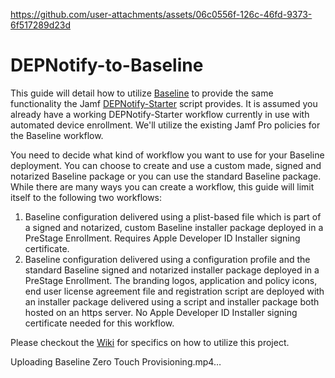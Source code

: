
https://github.com/user-attachments/assets/06c0556f-126c-46fd-9373-6f517289d23d
# DEPNotify-to-Baseline

This guide will detail how to utilize [Baseline](https://github.com/SecondSonConsulting/Baseline) to provide the same functionality the Jamf [DEPNotify-Starter](https://github.com/jamf/DEPNotify-Starter) script provides. It is assumed you already have a working DEPNotify-Starter workflow currently in use with automated device enrollment. We'll utilize the existing Jamf Pro policies for the Baseline workflow.

You need to decide what kind of workflow you want to use for your Baseline deployment. You can choose to create and use a custom made, signed and notarized Baseline package or you can use the standard Baseline package. While there are many ways you can create a workflow, this guide will limit itself to the following two workflows:
1.	Baseline configuration delivered using a plist-based file which is part of a signed and notarized, custom Baseline installer package deployed in a PreStage Enrollment. Requires Apple Developer ID Installer signing certificate.
2.	Baseline configuration delivered using a configuration profile and the standard Baseline signed and notarized installer package deployed in a PreStage Enrollment. The branding logos, application and policy icons, end user license agreement file and registration script are deployed with an installer package delivered using a script and installer package both hosted on an https server. No Apple Developer ID Installer signing certificate needed for this workflow.

Please checkout the [Wiki](https://github.com/mpermann/DEPNotify-to-Baseline/wiki) for specifics on how to utilize this project.

Uploading Baseline Zero Touch Provisioning.mp4…
